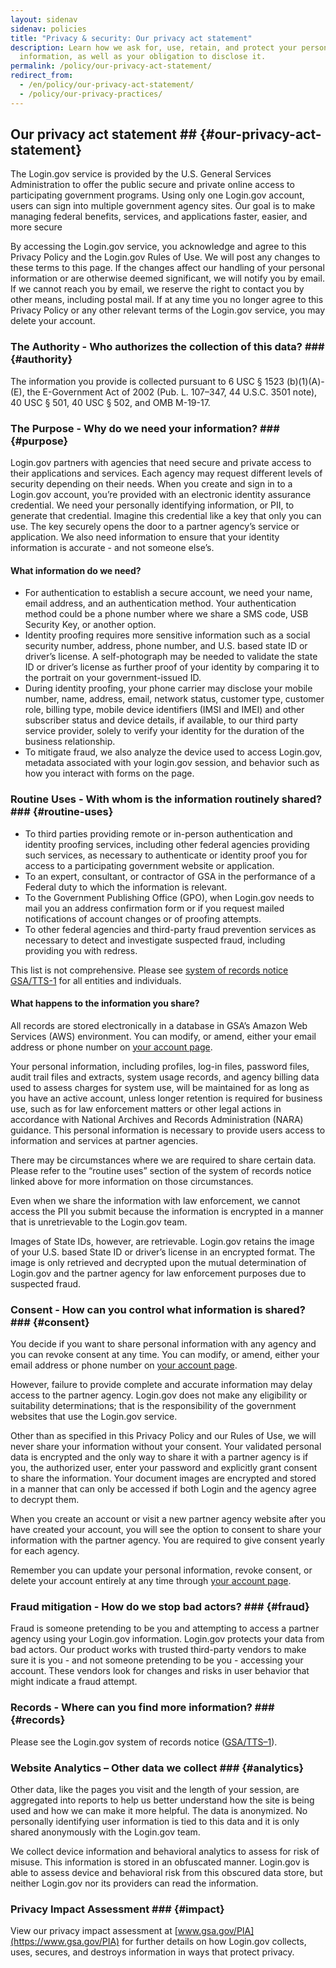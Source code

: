 ```yaml
---
layout: sidenav
sidenav: policies
title: "Privacy & security: Our privacy act statement"
description: Learn how we ask for, use, retain, and protect your personal
  information, as well as your obligation to disclose it.
permalink: /policy/our-privacy-act-statement/
redirect_from:
  - /en/policy/our-privacy-act-statement/
  - /policy/our-privacy-practices/
---
```

## Our privacy act statement ## {#our-privacy-act-statement}

The Login.gov service is provided by the U.S. General Services Administration to offer the public secure and private online access to participating government programs. Using only one Login.gov account, users can sign into multiple government agency sites. Our goal is to make managing federal benefits, services, and applications faster, easier, and more secure

By accessing the Login.gov service, you acknowledge and agree to this Privacy Policy and the Login.gov Rules of Use. We will post any changes to these terms to this page. If the changes affect our handling of your personal information or are otherwise deemed significant, we will notify you by email. If we cannot reach you by email, we reserve the right to contact you by other means, including postal mail. If at any time you no longer agree to this Privacy Policy or any other relevant terms of the Login.gov service, you may delete your account.

### The Authority - Who authorizes the collection of this data?  ### {#authority}

The information you provide is collected pursuant to 6 USC § 1523 (b)(1)(A)-(E), the E-Government Act of 2002 (Pub. L. 107–347, 44 U.S.C. 3501 note), 40 USC § 501, 40 USC § 502, and OMB M-19-17.

### The Purpose - Why do we need your information? ### {#purpose}

Login.gov partners with agencies that need secure and private access to their applications and services. Each agency may request different levels of security depending on their needs. When you create and sign in to a Login.gov account, you’re provided with an electronic identity assurance credential. We need your personally identifying information, or PII, to generate that credential. Imagine this credential like a key that only you can use. The key securely opens the door to a partner agency’s service or application. We also need information to ensure that your identity information is accurate - and not someone else’s.

#### What information do we need?

* For authentication to establish a secure account, we need your name, email address, and an authentication method. Your authentication method could be a phone number where we share a SMS code, USB Security Key, or another option.
* Identity proofing requires more sensitive information such as a social security number, address, phone number, and U.S. based state ID or driver’s license. A self-photograph may be needed to validate the state ID or driver’s license as further proof of your identity by comparing it to the portrait on your government-issued ID.
* During identity proofing, your phone carrier may disclose your mobile number, name, address, email, network status, customer type, customer role, billing type, mobile device identifiers (IMSI and IMEI) and other subscriber status and device details, if available, to our third party service provider, solely to verify your identity for the duration of the business relationship.
* To mitigate fraud, we also analyze the device used to access Login.gov, metadata associated with your login.gov session, and behavior such as how you interact with forms on the page.

### Routine Uses - With whom is the information routinely shared? ### {#routine-uses}
* To third parties providing remote or in-person authentication and identity proofing services, including other federal agencies providing such services, as necessary to authenticate or identity proof you for access to a participating government website or application.
* To an expert, consultant, or contractor of GSA in the performance of a Federal duty to which the information is relevant.
* To the Government Publishing Office (GPO), when Login.gov needs to mail you an address confirmation form or if you request mailed notifications of account changes or of proofing attempts.
* To other federal agencies and third-party fraud prevention services as necessary to detect and investigate suspected fraud, including providing you with redress.

This list is not comprehensive. Please see [system of records notice GSA/TTS-1](https://www.federalregister.gov/documents/2024/05/13/2024-10404/privacy-act-of-1974-system-of-records) for all entities and individuals.

#### What happens to the information you share?

All records are stored electronically in a database in GSA’s Amazon Web Services (AWS) environment. You can modify, or amend, either your email address or phone number on [your account page](https://secure.login.gov/account).

Your personal information, including profiles, log-in files, password files, audit trail files and extracts, system usage records, and agency billing data used to assess charges for system use, will be maintained for as long as you have an active account, unless longer retention is required for business use, such as for law enforcement matters or other legal actions in accordance with National Archives and Records Administration (NARA) guidance. This personal information is necessary to provide users access to information and services at partner agencies.

There may be circumstances where we are required to share certain data. Please refer to the “routine uses” section of the system of records notice linked above for more information on those circumstances.

Even when we share the information with law enforcement, we cannot access the PII you submit because the information is encrypted in a manner that is unretrievable to the Login.gov team.

Images of State IDs, however, are retrievable. Login.gov retains the image of your U.S. based State ID or driver’s license in an encrypted format. The image is only retrieved and decrypted upon the mutual determination of Login.gov and the partner agency for law enforcement purposes due to suspected fraud.

### Consent - How can you control what information is shared? ### {#consent}

You decide if you want to share personal information with any agency and you can revoke consent at any time. You can modify, or amend, either your email address or phone number on [your account page](https://secure.login.gov/account).

However, failure to provide complete and accurate information may delay access to the partner agency. Login.gov does not make any eligibility or suitability determinations; that is the responsibility of the government websites that use the Login.gov service.

Other than as specified in this Privacy Policy and our Rules of Use, we will never share your information without your consent. Your validated personal data is encrypted and the only way to share it with a partner agency is if you, the authorized user, enter your password and explicitly grant consent to share the information. Your document images are encrypted and stored in a manner that can only be accessed if both Login and the agency agree to decrypt them.

When you create an account or visit a new partner agency website after you have created your account, you will see the option to consent to share your information with the partner agency. You are required to give consent yearly for each agency.

Remember you can update your personal information, revoke consent, or delete your account entirely at any time through [your account page](https://secure.login.gov/account).

### Fraud mitigation - How do we stop bad actors? ### {#fraud}

Fraud is someone pretending to be you and attempting to access a partner agency using your Login.gov information. Login.gov protects your data from bad actors. Our product works with trusted third-party vendors to make sure it is you - and not someone pretending to be you - accessing your account. These vendors look for changes and risks in user behavior that might indicate a fraud attempt.

### Records - Where can you find more information? ### {#records}

Please see the Login.gov system of records notice ([GSA/TTS–1](https://www.federalregister.gov/documents/2024/05/13/2024-10404/privacy-act-of-1974-system-of-records)).

### Website Analytics – Other data we collect ### {#analytics}

Other data, like the pages you visit and the length of your session, are aggregated into reports to help us better understand how the site is being used and how we can make it more helpful. The data is anonymized. No personally identifying user information is tied to this data and it is only shared anonymously with the Login.gov team.

We collect device information and behavioral analytics to assess for risk of misuse. This information is stored in an obfuscated manner. Login.gov is able to assess device and behavioral risk from this obscured data store, but neither Login.gov nor its providers can read the information.

### Privacy Impact Assessment ### {#impact}

View our privacy impact assessment at [www.gsa.gov/PIA](https://www.gsa.gov/PIA) for further details on how Login.gov collects, uses, secures, and destroys information in ways that protect privacy.
